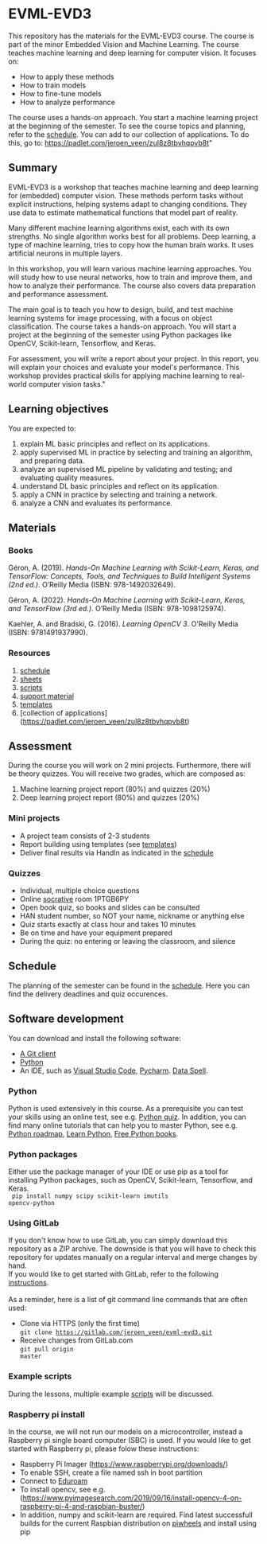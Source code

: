 # EVML-EVD3

This repository has the materials for the EVML-EVD3 course. The course is part of the minor Embedded Vision and Machine Learning.
The course teaches machine learning and deep learning for computer vision. It focuses on:

- How to apply these methods
- How to train models
- How to fine-tune models
- How to analyze performance

The course uses a hands-on approach. You start a machine learning project at the beginning of the semester.
To see the course topics and planning, refer to the [schedule](https://gitlab.com/jeroen_veen/evml-evd3/-/tree/main/schedule.md).
You can add to our collection of applications. To do this, go to: https://padlet.com/jeroen_veen/zul8z8tbvhqpvb8t"

## Summary

EVML-EVD3 is a workshop that teaches machine learning and deep learning for (embedded) computer vision. These methods perform tasks without explicit instructions, helping systems adapt to changing conditions. They use data to estimate mathematical functions that model part of reality.

Many different machine learning algorithms exist, each with its own strengths. No single algorithm works best for all problems. Deep learning, a type of machine learning, tries to copy how the human brain works. It uses artificial neurons in multiple layers.

In this workshop, you will learn various machine learning approaches. You will study how to use neural networks, how to train and improve them, and how to analyze their performance. The course also covers data preparation and performance assessment.

The main goal is to teach you how to design, build, and test machine learning systems for image processing, with a focus on object classification. The course takes a hands-on approach. You will start a project at the beginning of the semester using Python packages like OpenCV, Scikit-learn, Tensorflow, and Keras.

For assessment, you will write a report about your project. In this report, you will explain your choices and evaluate your model's performance. This workshop provides practical skills for applying machine learning to real-world computer vision tasks."

## Learning objectives

You are expected to:
1. explain ML basic principles and reflect on its applications.
2. apply supervised ML in practice by selecting and training an algorithm, and preparing data.
3. analyze an supervised ML pipeline by validating and testing; and evaluating quality measures.
4. understand DL basic principles and reflect on its application.
5. apply a CNN in practice by selecting and training a network.
6. analyze a CNN and evaluates its performance.


## Materials

### Books
Géron, A. (2019). *Hands-On Machine Learning with Scikit-Learn, Keras, and TensorFlow: Concepts, Tools, and Techniques to Build Intelligent Systems (2nd ed.)*. O’Reilly Media (ISBN: 978-1492032649).

Géron, A. (2022). *Hands-On Machine Learning with Scikit-Learn, Keras, and TensorFlow (3rd ed.)*. O’Reilly Media (ISBN: 978-1098125974).

Kaehler, A. and Bradski, G. (2016). *Learning OpenCV 3*. O'Reilly Media (ISBN: 9781491937990).


### Resources
1. [schedule](https://gitlab.com/jeroen_veen/evml-evd3/-/tree/main/schedule.md)
2. [sheets](https://gitlab.com/jeroen_veen/evml-evd3/-/tree/main/sheets)
3. [scripts](https://gitlab.com/jeroen_veen/evml-evd3/-/tree/main/scripts)
4. [support material](https://gitlab.com/jeroen_veen/evml-evd3/-/tree/main/support%20material)
5. [templates](https://gitlab.com/jeroen_veen/evml-evd3/-/tree/main/templates)
6. [collection of applications] (https://padlet.com/jeroen_veen/zul8z8tbvhqpvb8t)


## Assessment
During the course you will work on 2 mini projects. Furthermore, there will be theory quizzes. You will receive two grades, which are composed as:

1. Machine learning project report (80%) and quizzes (20%)
2. Deep learning project report (80%) and quizzes (20%)


### Mini projects
* A project team consists of 2-3 students
* Report building using templates (see [templates](https://gitlab.com/jeroen_veen/evml-evd3/-/tree/main/templates))
* Deliver final results via HandIn as indicated in the [schedule](https://gitlab.com/jeroen_veen/evml-evd3/-/tree/main/schedule.md)


### Quizzes
* Individual, multiple choice questions
* Online [socrative](http://www.socrative.com) room 1PTGB6PY
* Open book quiz, so books and slides can be consulted
* HAN student number, so NOT your name, nickname or anything else
* Quiz starts exactly at class hour and takes 10 minutes
* Be on time and have your equipment prepared
* During the quiz: no entering or leaving the classroom, and silence

## Schedule
The planning of the semester can be found in the [schedule](https://gitlab.com/jeroen_veen/evml-evd3/-/tree/main/schedule.md). Here you can find the delivery deadlines and quiz occurences.


## Software development
You can download and install the following software:

* [A Git client](https://docs.gitlab.com/ee/gitlab-basics/start-using-git.html)
* [Python](https://www.python.org/downloads/)
* An IDE, such as [Visual Studio Code](https://code.visualstudio.com/), [Pycharm](https://www.jetbrains.com/pycharm/). [Data Spell](https://www.jetbrains.com/dataspell/).

### Python
Python is used extensively in this course. As a prerequisite you can test your skills using an online test, see e.g. [Python quiz](https://www.w3schools.com/quiztest/quiztest.asp?qtest=PYTHON). In addition, you can find many online tutorials that can help you to master Python, see e.g. [Python roadmap](https://roadmap.sh/python), [Learn Python](https://www.youtube.com/watch?v=rfscVS0vtbw), [Free Python books](https://github.com/EbookFoundation/free-programming-books/blob/main/books/free-programming-books-langs.md#python).


### Python packages
Either use the package manager of your IDE or use pip as a tool for installing Python packages, such as OpenCV, Scikit-learn, Tensorflow, and Keras.<br />
<code> pip install numpy scipy scikit-learn imutils opencv-python</code>


### Using GitLab
If you don't know how to use GitLab, you can simply download this repository as a ZIP archive. The downside is that you will have to check this repository for updates manually on a regular interval and merge changes by hand.<br />
If you would like to get started with GitLab, refer to the following [instructions](https://docs.gitlab.com/ee/gitlab-basics/start-using-git.html).<br />
<br />
As a reminder, here is a list of git command line commands that are often used:

* Clone via HTTPS (only the first time)<br />
  <code>git clone https://gitlab.com/jeroen_veen/evml-evd3.git</code>
* Receive changes from GitLab.com<br />
  <code>git pull origin master</code>


### Example scripts
During the lessons, multiple example [scripts](https://gitlab.com/jeroen_veen/evml-evd3/-/tree/main/scripts) will be discussed.


### Raspberry pi install
In the course, we will not run our models on a microcontroller, instead a Raspberry pi single board computer (SBC) is used. If you would like to get started with Raspberry pi, please folow these instructions:

* Raspberry Pi Imager (https://www.raspberrypi.org/downloads/)
* To enable SSH, create a file named ssh in boot partition
* Connect to [Eduroam](https://gitlab.com/jeroen_veen/evml-evd3/-/blob/main/support%20material/Raspberry%20Pi%20Debian%20Linux%20Wifi%20EDUROAM%20NL.pdf)
* To install opencv, see e.g. (https://www.pyimagesearch.com/2019/09/16/install-opencv-4-on-raspberry-pi-4-and-raspbian-buster/)
* In addition, numpy and scikit-learn are required. Find latest successfull builds for the current Raspbian distribution on [piwheels](https://www.piwheels.org/) and install using pip

